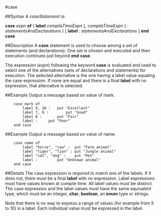
#case

##Syntax
A _caseStatement_ is:


**case** _expn_ **of**
{ **label** _compileTimeExpn_ {, _compileTimeExpn_ } :
_statementsAndDeclarations_ }
[ **label** :
_statementsAndDeclarations_ ]
**end** **case**



##Description
A **case** statement is used to choose among a set of statements (and declarations). One set is chosen and executed and then execution continues just beyond **end** **case**.

The expression (_expn_) following the keyword **case** is evaluated and used to select one of the alternatives (sets of declarations and statements) for execution. The selected alternative is the one having a label value equaling the case expression. If none are equal and there is a final **label** with no expression, that alternative is selected.


##Example
Output a message based on value of mark.

        case mark of
            label 9, 10 :   put "Excellent"
            label 7, 8 :        put "Good"
            label 6 :       put "Fair"
            label :     put "Poor"
        end case
##Example
Output a message based on value of name.

        case name of
            label "horse", "cow" :  put "Farm animal"
            label "tiger", "lion" : put "Jungle animal"
            label "cat", "dog" :    put "Pet"
            label :         put "Unknown animal"
        end case
##Details
The case expression is required to match one of the labels. If it does not, there must be a final **label** with no expression. Label expressions must have values known at compile time. All label values must be distinct. The case expression and the label values must have the same equivalent type, which must be an integer, **char**, **boolean**, an **enum** type or strings.

Note that there is no way to express a range of values (for example from 5 to 10) in a label. Each individual value must be expressed in the label.

